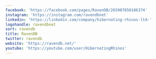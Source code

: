 ```yaml
---
facebook: 'https://facebook.com/pages/RavenDB/265907650186374'
instagram: 'https://instagram.com/ravendbnet'
linkedin: 'https://linkedin.com/company/hibernating-rhinos-ltd-'
logohandle: ravendbnet
sort: ravendb
title: RavenDB
twitter: ravendb
website: 'https://ravendb.net/'
youtube: 'https://youtube.com/user/HibernatingRhinos'
---
```

